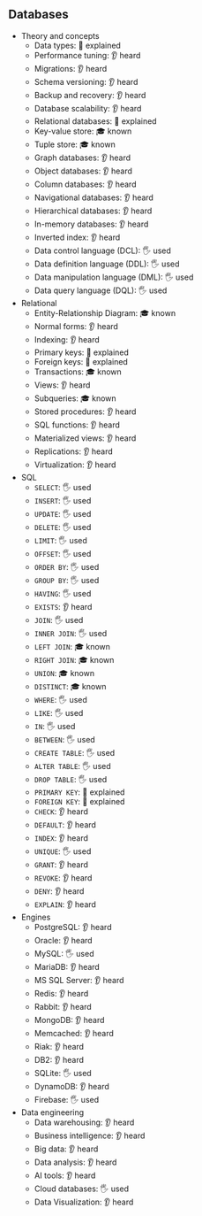 ## Databases

- Theory and concepts
  - Data types: 🙋 explained
  - Performance tuning: 👂 heard
  - Migrations: 👂 heard
  - Schema versioning: 👂 heard
  - Backup and recovery: 👂 heard
  - Database scalability: 👂 heard
  - Relational databases: 🙋 explained
  - Key-value store: 🎓 known
  - Tuple store: 🎓 known
  - Graph databases: 👂 heard
  - Object databases: 👂 heard
  - Column databases: 👂 heard
  - Navigational databases: 👂 heard
  - Hierarchical databases: 👂 heard
  - In-memory databases: 👂 heard
  - Inverted index: 👂 heard
  - Data control language (DCL): 🖐️ used
  - Data definition language (DDL): 🖐️ used
  - Data manipulation language (DML): 🖐️ used
  - Data query language (DQL): 🖐️ used
- Relational
  - Entity-Relationship Diagram: 🎓 known
  - Normal forms: 👂 heard
  - Indexing: 👂 heard
  - Primary keys: 🙋 explained
  - Foreign keys: 🙋 explained
  - Transactions: 🎓 known
  - Views: 👂 heard
  - Subqueries: 🎓 known
  - Stored procedures: 👂 heard
  - SQL functions: 👂 heard
  - Materialized views: 👂 heard
  - Replications: 👂 heard
  - Virtualization: 👂 heard
- SQL
  - `SELECT`: 🖐️ used
  - `INSERT`: 🖐️ used
  - `UPDATE`: 🖐️ used
  - `DELETE`: 🖐️ used
  - `LIMIT`: 🖐️ used
  - `OFFSET`: 🖐️ used
  - `ORDER BY`: 🖐️ used
  - `GROUP BY`: 🖐️ used
  - `HAVING`: 🖐️ used
  - `EXISTS`: 👂 heard
  - `JOIN`: 🖐️ used
  - `INNER JOIN`: 🖐️ used
  - `LEFT JOIN`: 🎓 known
  - `RIGHT JOIN`: 🎓 known
  - `UNION`: 🎓 known
  - `DISTINCT`: 🎓 known
  - `WHERE`: 🖐️ used
  - `LIKE`: 🖐️ used
  - `IN`: 🖐️ used
  - `BETWEEN`: 🖐️ used
  - `CREATE TABLE`: 🖐️ used
  - `ALTER TABLE`: 🖐️ used
  - `DROP TABLE`: 🖐️ used
  - `PRIMARY KEY`: 🙋 explained
  - `FOREIGN KEY`: 🙋 explained
  - `CHECK`: 👂 heard
  - `DEFAULT`: 👂 heard
  - `INDEX`: 👂 heard
  - `UNIQUE`: 🖐️ used
  - `GRANT`: 👂 heard
  - `REVOKE`: 👂 heard
  - `DENY`: 👂 heard
  - `EXPLAIN`: 👂 heard
- Engines
  - PostgreSQL: 👂 heard
  - Oracle: 👂 heard
  - MySQL: 🖐️ used
  - MariaDB: 👂 heard
  - MS SQL Server: 👂 heard
  - Redis: 👂 heard
  - Rabbit: 👂 heard
  - MongoDB: 👂 heard
  - Memcached: 👂 heard
  - Riak: 👂 heard
  - DB2: 👂 heard
  - SQLite: 🖐️ used
  - DynamoDB: 👂 heard
  - Firebase: 🖐️ used
- Data engineering
  - Data warehousing: 👂 heard
  - Business intelligence: 👂 heard
  - Big data: 👂 heard
  - Data analysis: 👂 heard
  - AI tools: 👂 heard
  - Cloud databases: 🖐️ used
  - Data Visualization: 👂 heard